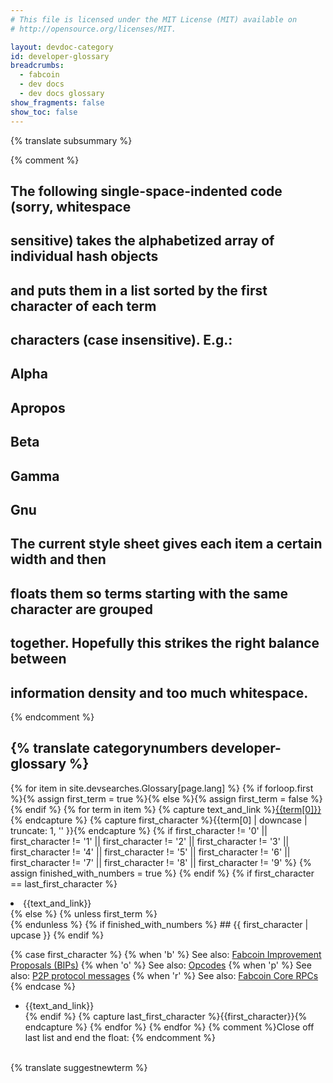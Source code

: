 ```yaml
---
# This file is licensed under the MIT License (MIT) available on
# http://opensource.org/licenses/MIT.

layout: devdoc-category
id: developer-glossary
breadcrumbs:
  - fabcoin
  - dev docs
  - dev docs glossary
show_fragments: false
show_toc: false
---
```


<div markdown="block" class="notice">
<span markdown="span">{% translate subsummary %}</span>
</div>

{% comment %}
## The following single-space-indented code (sorry, whitespace
## sensitive) takes the alphabetized array of individual hash objects
## and puts them in a list sorted by the first character of each term
## characters (case insensitive). E.g.:
##
##     Alpha
##     Apropos
##
##     Beta
##
##     Gamma
##     Gnu
##
## The current style sheet gives each item a certain width and then
## floats them so terms starting with the same character are grouped
## together. Hopefully this strikes the right balance between
## information density and too much whitespace.
{% endcomment %}
## {% translate categorynumbers developer-glossary %}
<!-- no subhead-links here -->
{% for item in site.devsearches.Glossary[page.lang] %}
{% if forloop.first %}{% assign first_term = true %}{% else %}{% assign first_term = false %}{% endif %}
{% for term in item %}
 {% capture text_and_link %}<a href="{{term[1]}}">{{term[0]}}</a>{% endcapture %}
 {% capture first_character %}{{term[0] | downcase | truncate: 1, '' }}{% endcapture %}
 {% if first_character != '0' ||
       first_character != '1' ||
       first_character != '2' ||
       first_character != '3' ||
       first_character != '4' ||
       first_character != '5' ||
       first_character != '6' ||
       first_character != '7' ||
       first_character != '8' ||
       first_character != '9' %}
  {% assign finished_with_numbers = true %}
 {% endif %}
 {% if first_character == last_first_character %}
  <li markdown="span">{{text_and_link}}</li>
 {% else %}
  {% unless first_term %}
   </ul><br class="clear">
  {% endunless %}
  {% if finished_with_numbers %}
## {{ first_character | upcase }}
<!-- no subhead-links here -->
  {% endif %}

  {% case first_character %}
  {% when 'b' %}
   See also: [Fabcoin Improvement Proposals (BIPs)](http://github.com/fabcoin/bips#readme)
  {% when 'o' %}
   See also: [Opcodes](http://en.fabcoin.it/wiki/Script#Words)
  {% when 'p' %}
   See also: [P2P protocol messages](/en/developer-reference#data-messages)
  {% when 'r' %}
   See also: [Fabcoin Core RPCs](/en/developer-reference#rpc-quick-reference)
  {% endcase %}

  <ul class="wrapped_list">
  <li markdown="span">{{text_and_link}}</li>
 {% endif %}
 {% capture last_first_character %}{{first_character}}{% endcapture %}
{% endfor %}
{% endfor %}
{% comment %}Close off last list and end the float: {% endcomment %}
</ul><br class="clear">

<div markdown="block" class="notice">
<span markdown="span">{% translate suggestnewterm %}</span>
</div>

[1]: http://github.com/fabcoin-dot-org/fabcoins.info/issues/new?title=New%20glossary%20term%20suggestion:
